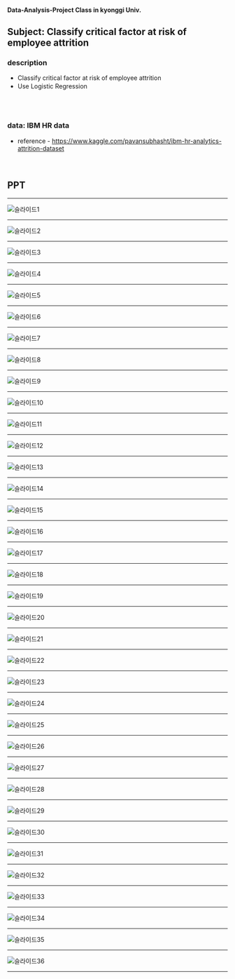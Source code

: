 #### Data-Analysis-Project Class in kyonggi Univ.



## Subject: Classify critical factor at risk of employee attrition



### description
- Classify critical factor at risk of employee attrition 
- Use Logistic Regression
　
### 　
### data: IBM HR data
- reference - https://www.kaggle.com/pavansubhasht/ibm-hr-analytics-attrition-dataset 

　
## PPT


---
![슬라이드1](https://user-images.githubusercontent.com/54028026/85497162-7369b800-b618-11ea-8abb-0473857eb942.PNG)

--- 
![슬라이드2](https://user-images.githubusercontent.com/54028026/85497168-75cc1200-b618-11ea-8a4a-c8e720a6f763.PNG)

--- 
![슬라이드3](https://user-images.githubusercontent.com/54028026/85497173-76fd3f00-b618-11ea-9e1a-64d59d02396f.PNG)
 
--- 
![슬라이드4](https://user-images.githubusercontent.com/54028026/85497174-7795d580-b618-11ea-8036-ed8f3e22921b.PNG)
 
--- 
![슬라이드5](https://user-images.githubusercontent.com/54028026/85497176-7795d580-b618-11ea-9d05-41bd072ef62e.PNG)

--- 
![슬라이드6](https://user-images.githubusercontent.com/54028026/85497180-782e6c00-b618-11ea-8adf-4d291e2f1a86.PNG)

--- 
![슬라이드7](https://user-images.githubusercontent.com/54028026/85497181-782e6c00-b618-11ea-8fef-88d261bbb3b7.PNG)

--- 
![슬라이드8](https://user-images.githubusercontent.com/54028026/85497183-795f9900-b618-11ea-939c-1c1dc9dc2b60.PNG)

--- 
![슬라이드9](https://user-images.githubusercontent.com/54028026/85497184-795f9900-b618-11ea-94d6-e736b0e57b3c.PNG)

--- 
![슬라이드10](https://user-images.githubusercontent.com/54028026/85497186-79f82f80-b618-11ea-9a6d-1b11064854a7.PNG)

--- 
![슬라이드11](https://user-images.githubusercontent.com/54028026/85497188-7a90c600-b618-11ea-9b90-a17a01440e83.PNG)

--- 
![슬라이드12](https://user-images.githubusercontent.com/54028026/85497192-7a90c600-b618-11ea-8d45-3387ec77320a.PNG)

--- 
![슬라이드13](https://user-images.githubusercontent.com/54028026/85497194-7b295c80-b618-11ea-99cd-609fa501400a.PNG)

--- 
![슬라이드14](https://user-images.githubusercontent.com/54028026/85497195-7b295c80-b618-11ea-889d-361ac4dc0227.PNG)

--- 
![슬라이드15](https://user-images.githubusercontent.com/54028026/85497196-7bc1f300-b618-11ea-9582-4820b1fe9654.PNG)

--- 
![슬라이드16](https://user-images.githubusercontent.com/54028026/85497198-7c5a8980-b618-11ea-8d17-8ef161e53f2c.PNG)

--- 
![슬라이드17](https://user-images.githubusercontent.com/54028026/85497200-7cf32000-b618-11ea-90da-9264eb1e1512.PNG)

--- 
![슬라이드18](https://user-images.githubusercontent.com/54028026/85497201-7cf32000-b618-11ea-839e-a387957a976c.PNG)

--- 
![슬라이드19](https://user-images.githubusercontent.com/54028026/85497202-7d8bb680-b618-11ea-8508-62e8050baa13.PNG)

--- 
![슬라이드20](https://user-images.githubusercontent.com/54028026/85497205-7d8bb680-b618-11ea-9704-22e3340ab707.PNG)

--- 
![슬라이드21](https://user-images.githubusercontent.com/54028026/85497208-7e244d00-b618-11ea-8512-46d0f51b1aa4.PNG)

--- 
![슬라이드22](https://user-images.githubusercontent.com/54028026/85497209-7ebce380-b618-11ea-95b3-e1d20a8db0fa.PNG)

--- 
![슬라이드23](https://user-images.githubusercontent.com/54028026/85497211-7ebce380-b618-11ea-8d94-8eec67e5bf1b.PNG)

--- 
![슬라이드24](https://user-images.githubusercontent.com/54028026/85497213-7f557a00-b618-11ea-8258-4d9409d2f5d2.PNG)

--- 
![슬라이드25](https://user-images.githubusercontent.com/54028026/85497214-7f557a00-b618-11ea-88a3-5ecabaf44ede.PNG)

--- 
![슬라이드26](https://user-images.githubusercontent.com/54028026/85497216-7fee1080-b618-11ea-84f5-d1e138375064.PNG)

--- 
![슬라이드27](https://user-images.githubusercontent.com/54028026/85497217-8086a700-b618-11ea-9caa-b0a4bd3b62f6.PNG)

--- 
![슬라이드28](https://user-images.githubusercontent.com/54028026/85497219-8086a700-b618-11ea-95d5-3131a5b7a7e5.PNG)

--- 
![슬라이드29](https://user-images.githubusercontent.com/54028026/85497221-811f3d80-b618-11ea-8e6f-ebe245e39da4.PNG)

--- 
![슬라이드30](https://user-images.githubusercontent.com/54028026/85497223-81b7d400-b618-11ea-9b48-a5fe32719413.PNG)

--- 
![슬라이드31](https://user-images.githubusercontent.com/54028026/85497224-81b7d400-b618-11ea-8ffc-67b913404490.PNG)

--- 
![슬라이드32](https://user-images.githubusercontent.com/54028026/85497226-82506a80-b618-11ea-9f50-6ac217711893.PNG)

--- 
![슬라이드33](https://user-images.githubusercontent.com/54028026/85497228-82e90100-b618-11ea-8e61-904ba5ac13c3.PNG)

--- 
![슬라이드34](https://user-images.githubusercontent.com/54028026/85497229-83819780-b618-11ea-94f7-331cc7e8fd63.PNG)

--- 
![슬라이드35](https://user-images.githubusercontent.com/54028026/85497231-83819780-b618-11ea-8aaf-1bbfb2edd430.PNG)

--- 
![슬라이드36](https://user-images.githubusercontent.com/54028026/85497233-841a2e00-b618-11ea-8863-5344b0fc0a85.PNG)

--- 

